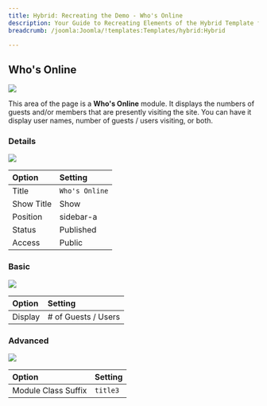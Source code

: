 ```yaml
---
title: Hybrid: Recreating the Demo - Who's Online
description: Your Guide to Recreating Elements of the Hybrid Template for Joomla
breadcrumb: /joomla:Joomla/!templates:Templates/hybrid:Hybrid

---
```


Who's Online
-----

![][demo]

This area of the page is a **Who's Online** module. It displays the numbers of guests and/or members that are presently visiting the site. You can have it display user names, number of guests / users visiting, or both.

### Details

![][demo2]

| Option     | Setting        |  
| :--------- | :------------- |  
| Title      | `Who's Online` |  
| Show Title | Show           |  
| Position   | sidebar-a      |  
| Status     | Published      |  
| Access     | Public         |  

### Basic

![][demo3]

| Option  | Setting             |  
| :------ | :------------------ |  
| Display | # of Guests / Users |  

### Advanced

![][demo4]

| Option              | Setting  |  
| :------------------ | :------- |  
| Module Class Suffix | `title3` |  

[demo]: assets/demo_3.jpeg
[demo2]: assets/demo_3a.jpeg
[demo3]: assets/demo_3b.jpeg
[demo4]: assets/demo_3c.jpeg
